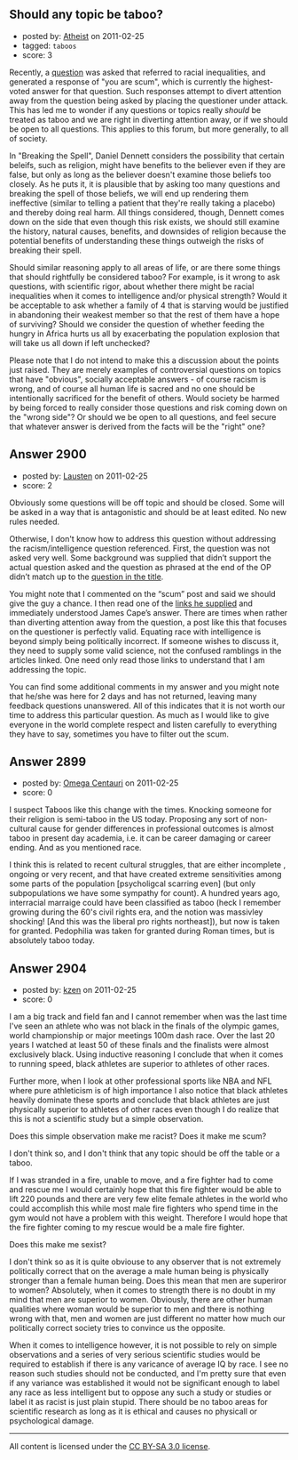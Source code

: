 ## Should any topic be taboo?

- posted by: [Atheist](https://stackexchange.com/users/-1/1130-atheist) on 2011-02-25
- tagged: `taboos`
- score: 3

Recently, a [question][1] was asked that referred to racial inequalities, and generated a response of "you are scum", which is currently the highest-voted answer for that question.  Such responses attempt to divert attention away from the question being asked by placing the questioner under attack.  This has led me to wonder if any questions or topics really *should* be treated as taboo and we are right in diverting attention away, or if we should be open to all questions.  This applies to this forum, but more generally, to all of society.

In "Breaking the Spell", Daniel Dennett considers the possibility that certain beleifs, such as religion, might have benefits to the believer even if they are false, but only as long as the believer doesn't examine those beliefs too closely.  As he puts it, it is plausible that by asking too many questions and breaking the spell of those beliefs, we will end up rendering them ineffective (similar to telling a patient that they're really taking a placebo) and thereby doing real harm.  All things considered, though, Dennett comes down on the side that even though this risk exists, we should still examine the history, natural causes, benefits, and downsides of religion because the potential benefits of understanding these things outweigh the risks of breaking their spell.

Should similar reasoning apply to all areas of life, or are there some things that should rightfully be considered taboo?  For example, is it wrong to ask questions, with scientific rigor, about whether there might be racial inequalities when it comes to intelligence and/or physical strength?  Would it be acceptable to ask whether a family of 4 that is starving would be justified in abandoning their weakest member so that the rest of them have a hope of surviving?  Should we consider the question of whether feeding the hungry in Africa hurts us all by exacerbating the population explosion that will take us all down if left unchecked?

Please note that I do not intend to make this a discussion about the points just raised.  They are merely examples of controversial questions on topics that have "obvious", socially acceptable answers - of course racism is wrong, and of course all human life is sacred and no one should be intentionally sacrificed for the benefit of others.  Would society be harmed by being forced to really consider those questions and risk coming down on the "wrong side"?  Or should we be open to all questions, and feel secure that whatever answer is derived from the facts will be the "right" one?



  [1]: http://atheism.stackexchange.com/questions/2822/has-the-new-atheist-movement-really-tried-hard-to-grapple-with-what-drives-people


## Answer 2900

- posted by: [Lausten](https://stackexchange.com/users/-1/584-lausten) on 2011-02-25
- score: 2

<p>Obviously some questions will be off topic and should be closed. Some will be asked in a way that is antagonistic and should be at least edited. No new rules needed. </p>

<p>Otherwise, I don't know how to address this question without addressing the racism/intelligence question referenced. First, the question was not asked very well. Some background was supplied that didn’t support the actual question asked and the question as phrased at the end of the OP didn’t match up to the <a href="http://atheism.stackexchange.com/questions/2822/has-the-new-atheist-movement-really-tried-hard-to-grapple-with-what-drives-people">question in the title</a>.</p>

<p>You might note that I commented on the “scum” post and said we should give the guy a chance. I then read one of the <a href="http://www.gnxp.com/blog/2007/10/james-watson-tells-inconvenient-truth_296.php" rel="nofollow">links he supplied</a> and immediately understood James Cape’s answer. There are times when rather than diverting attention away from the question, a post like this that focuses on the questioner is perfectly valid. Equating race with intelligence is beyond simply being politically incorrect. If someone wishes to discuss it, they need to supply some valid science, not the confused ramblings in the articles linked. One need only read those links to understand that I am addressing the topic. </p>

<p>You can find some additional comments in my answer and you might note that he/she was here for 2 days and has not returned, leaving many feedback questions unanswered. All of this indicates that it is not worth our time to address this particular question. As much as I would like to give everyone in the world complete respect and listen carefully to everything they have to say, sometimes you have to filter out the scum. </p>



## Answer 2899

- posted by: [Omega Centauri](https://stackexchange.com/users/-1/432-omega-centauri) on 2011-02-25
- score: 0

<p>I suspect Taboos like this change with the times. Knocking someone for their religion is semi-taboo in the US today. Proposing any sort of non-cultural cause for gender differences in professional outcomes is almost taboo in present day academia, i.e. it can be career damaging or career ending. And as you mentioned race.</p>

<p>I think this is related to recent cultural struggles, that are either incomplete , ongoing or very recent, and that have created extreme sensitivities among some parts of the population [psycholigcal scarring even] (but only subpopulations we have some sympathy for count). A hundred years ago, interracial marraige could have been classified as taboo (heck I remember growing during the 60's civil rights era, and the notion was massivley shocking! [And this was the liberal pro rights northeast]), but now is taken for granted. Pedophilia was taken for granted during Roman times, but is absolutely taboo today.</p>



## Answer 2904

- posted by: [kzen](https://stackexchange.com/users/-1/808-kzen) on 2011-02-25
- score: 0

<p>I am a big track and field fan and I cannot remember when was the last time I've seen an athlete who was not black in the finals of the olympic games, world championship or major meetings 100m dash race. Over the last 20 years I watched at least 50 of these finals and the finalists were almost exclusively black. 
Using inductive reasoning I conclude that when it comes to running speed, black athletes are superior to athletes of other races.</p>

<p>Further more, when I look at other professional sports like NBA and NFL where pure athleticism is of high importance I also notice that black athletes heavily dominate these sports and conclude that black athletes are just physically superior to athletes of other races even though I do realize that this is not a scientific study but a simple observation.</p>

<p>Does this simple observation make me racist? Does it make me scum?</p>

<p>I don't think so, and I don't think that any topic should be off the table or a taboo.</p>

<p>If I was stranded in a fire, unable to move, and a fire fighter had to come and rescue me I would certainly hope that this fire fighter would be able to lift 220 pounds and there are very few elite female athletes in the world who could accomplish this while most male fire fighters who spend time in the gym would not have a problem with this weight. Therefore I would hope that the fire fighter coming to my rescue would be a male fire fighter.</p>

<p>Does this make me sexist?</p>

<p>I don't think so as it is quite obviouse to any observer that is not extremely politically correct that on the average a male human being is physically stronger than a female human being. Does this mean that men are superiror to women? Absolutely, when it comes to strength there is no doubt in my mind that men are superior to women. Obviously, there are other human qualities where woman would be superior to men and there is nothing wrong with that, men and women are just different no matter how much our politically correct society tries to convince us the opposite.</p>

<p>When it comes to intelligence however, it is not possible to rely on simple observations and a series of very serious scientific studies would be required to establish if there is any varicance of average IQ by race. I see no reason such studies should not be conducted, and I'm pretty sure that even if any variance was established it would not be significant enough to label any race as less intelligent but to oppose any such a study or studies or label it as racist is just plain stupid. There should be no taboo areas for scientific research as long as it is ethical and causes no physicall or psychological damage.</p>




---

All content is licensed under the [CC BY-SA 3.0 license](https://creativecommons.org/licenses/by-sa/3.0/).
